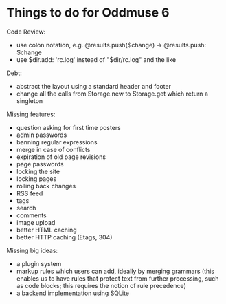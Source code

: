 # Things to do for Oddmuse 6

Code Review:

- use colon notation, e.g. @results.push($change) → @results.push: $change
- use $dir.add: 'rc.log' instead of "$dir/rc.log" and the like

Debt:

- abstract the layout using a standard header and footer
- change all the calls from Storage.new to Storage.get which return a
  singleton

Missing features:

- question asking for first time posters
- admin passwords
- banning regular expressions
- merge in case of conflicts
- expiration of old page revisions
- page passwords
- locking the site
- locking pages
- rolling back changes
- RSS feed
- tags
- search
- comments
- image upload
- better HTML caching
- better HTTP caching (Etags, 304)

Missing big ideas:

- a plugin system
- markup rules which users can add, ideally by merging grammars (this
  enables us to have rules that protect text from further processing,
  such as code blocks; this requires the notion of rule precedence)
- a backend implementation using SQLite
